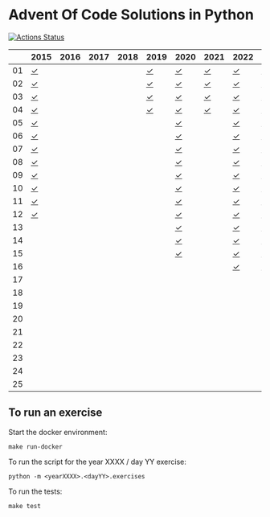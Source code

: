 # Advent Of Code Solutions in Python #

[![Actions Status](https://github.com/fabiogallotti/adventofcode/actions/workflows/lint-test.yml/badge.svg)](https://github.com/fabiogallotti/adventofcode/actions/workflows/lint-test.yml)

|    | 2015        | 2016        | 2017        | 2018        | 2019        | 2020        | 2021        | 2022        | 2023        | 2024        |
| -- | ----------- | ----------- | ----------- | ----------- | ----------- | ----------- | ----------- | ----------- | ----------- | ----------- |
| 01 | [✓][012015] |             |             |             | [✓][012019] | [✓][012020] | [✓][012021] | [✓][012022] | [✓][012023] | [✓][012024] |
| 02 | [✓][022015] |             |             |             | [✓][022019] | [✓][022020] | [✓][022021] | [✓][022022] | [✓][022023] | [✓][022024] |
| 03 | [✓][032015] |             |             |             | [✓][032019] | [✓][032020] | [✓][032021] | [✓][032022] | [✓][032023] | [✓][032024] |
| 04 | [✓][042015] |             |             |             | [✓][042019] | [✓][042020] | [✓][042021] | [✓][042022] | [✓][042023] | [✓][042024] |
| 05 | [✓][052015] |             |             |             |             | [✓][052020] |             | [✓][052022] | [✓][052023] | [✓][052024] |
| 06 | [✓][062015] |             |             |             |             | [✓][062020] |             | [✓][062022] | [✓][062023] | [✓][062024] |
| 07 | [✓][072015] |             |             |             |             | [✓][072020] |             | [✓][072022] | [✓][072023] | [✓][072024] |
| 08 | [✓][082015] |             |             |             |             | [✓][082020] |             | [✓][082022] | [✓][082023] | [✓][082024] |
| 09 | [✓][092015] |             |             |             |             | [✓][092020] |             | [✓][092022] | [✓][092023] | [✓][092024] |
| 10 | [✓][102015] |             |             |             |             | [✓][102020] |             | [✓][102022] | [✓][102023] | [✓][102024] |
| 11 | [✓][112015] |             |             |             |             | [✓][112020] |             | [✓][112022] | [✓][112023] | [✓][112024] |
| 12 | [✓][122015] |             |             |             |             | [✓][122020] |             | [✓][122022] | [✓][122023] | [✓][122024] |
| 13 |             |             |             |             |             | [✓][132020] |             | [✓][132022] | [✓][132023] | [✓][132024] |
| 14 |             |             |             |             |             | [✓][142020] |             | [✓][142022] | [✓][142023] | [✓][142024] |
| 15 |             |             |             |             |             | [✓][152020] |             | [✓][152022] | [✓][152023] | [✓][152024] |
| 16 |             |             |             |             |             |             |             | [✓][162022] | [✓][162023] | [✓][162024] |
| 17 |             |             |             |             |             |             |             |             |             | [✓][172024] |
| 18 |             |             |             |             |             |             |             |             |             | [✓][182024] |
| 19 |             |             |             |             |             |             |             |             |             | [✓][192024] |
| 20 |             |             |             |             |             |             |             |             |             | [✓][202024] |
| 21 |             |             |             |             |             |             |             |             |             |             |
| 22 |             |             |             |             |             |             |             |             |             | [✓][222024] |
| 23 |             |             |             |             |             |             |             |             |             | [✓][232024] |
| 24 |             |             |             |             |             |             |             |             |             | [✓][242024] |
| 25 |             |             |             |             |             |             |             |             |             | [✓][252024] |

[012015]: https://github.com/fabiogallotti/adventofcode/tree/master/src/year2015/day01
[022015]: https://github.com/fabiogallotti/adventofcode/tree/master/src/year2015/day02
[032015]: https://github.com/fabiogallotti/adventofcode/tree/master/src/year2015/day03
[042015]: https://github.com/fabiogallotti/adventofcode/tree/master/src/year2015/day04
[052015]: https://github.com/fabiogallotti/adventofcode/tree/master/src/year2015/day05
[062015]: https://github.com/fabiogallotti/adventofcode/tree/master/src/year2015/day06
[072015]: https://github.com/fabiogallotti/adventofcode/tree/master/src/year2015/day07
[082015]: https://github.com/fabiogallotti/adventofcode/tree/master/src/year2015/day08
[092015]: https://github.com/fabiogallotti/adventofcode/tree/master/src/year2015/day09
[102015]: https://github.com/fabiogallotti/adventofcode/tree/master/src/year2015/day10
[112015]: https://github.com/fabiogallotti/adventofcode/tree/master/src/year2015/day11
[122015]: https://github.com/fabiogallotti/adventofcode/tree/master/src/year2015/day12

[012019]: https://github.com/fabiogallotti/adventofcode/tree/master/src/year2019/day01
[022019]: https://github.com/fabiogallotti/adventofcode/tree/master/src/year2019/day02
[032019]: https://github.com/fabiogallotti/adventofcode/tree/master/src/year2019/day03
[042019]: https://github.com/fabiogallotti/adventofcode/tree/master/src/year2019/day04

[012020]: https://github.com/fabiogallotti/adventofcode/tree/master/src/year2020/day01
[022020]: https://github.com/fabiogallotti/adventofcode/tree/master/src/year2020/day02
[032020]: https://github.com/fabiogallotti/adventofcode/tree/master/src/year2020/day03
[042020]: https://github.com/fabiogallotti/adventofcode/tree/master/src/year2020/day04
[052020]: https://github.com/fabiogallotti/adventofcode/tree/master/src/year2020/day05
[062020]: https://github.com/fabiogallotti/adventofcode/tree/master/src/year2020/day06
[072020]: https://github.com/fabiogallotti/adventofcode/tree/master/src/year2020/day07
[082020]: https://github.com/fabiogallotti/adventofcode/tree/master/src/year2020/day08
[092020]: https://github.com/fabiogallotti/adventofcode/tree/master/src/year2020/day09
[102020]: https://github.com/fabiogallotti/adventofcode/tree/master/src/year2020/day10
[112020]: https://github.com/fabiogallotti/adventofcode/tree/master/src/year2020/day11
[122020]: https://github.com/fabiogallotti/adventofcode/tree/master/src/year2020/day12
[132020]: https://github.com/fabiogallotti/adventofcode/tree/master/src/year2020/day13
[142020]: https://github.com/fabiogallotti/adventofcode/tree/master/src/year2020/day14
[152020]: https://github.com/fabiogallotti/adventofcode/tree/master/src/year2020/day15

[012021]: https://github.com/fabiogallotti/adventofcode/tree/master/src/year2021/day01
[022021]: https://github.com/fabiogallotti/adventofcode/tree/master/src/year2021/day02
[032021]: https://github.com/fabiogallotti/adventofcode/tree/master/src/year2021/day03
[042021]: https://github.com/fabiogallotti/adventofcode/tree/master/src/year2021/day04

[012022]: https://github.com/fabiogallotti/adventofcode/tree/master/src/year2022/day01
[022022]: https://github.com/fabiogallotti/adventofcode/tree/master/src/year2022/day02
[032022]: https://github.com/fabiogallotti/adventofcode/tree/master/src/year2022/day03
[042022]: https://github.com/fabiogallotti/adventofcode/tree/master/src/year2022/day04
[052022]: https://github.com/fabiogallotti/adventofcode/tree/master/src/year2022/day05
[062022]: https://github.com/fabiogallotti/adventofcode/tree/master/src/year2022/day06
[072022]: https://github.com/fabiogallotti/adventofcode/tree/master/src/year2022/day07
[082022]: https://github.com/fabiogallotti/adventofcode/tree/master/src/year2022/day08
[092022]: https://github.com/fabiogallotti/adventofcode/tree/master/src/year2022/day09
[102022]: https://github.com/fabiogallotti/adventofcode/tree/master/src/year2022/day10
[112022]: https://github.com/fabiogallotti/adventofcode/tree/master/src/year2022/day11
[122022]: https://github.com/fabiogallotti/adventofcode/tree/master/src/year2022/day12
[132022]: https://github.com/fabiogallotti/adventofcode/tree/master/src/year2022/day13
[142022]: https://github.com/fabiogallotti/adventofcode/tree/master/src/year2022/day14
[152022]: https://github.com/fabiogallotti/adventofcode/tree/master/src/year2022/day15
[162022]: https://github.com/fabiogallotti/adventofcode/tree/master/src/year2022/day16

[012023]: https://github.com/fabiogallotti/adventofcode/tree/master/src/year2023/day01
[022023]: https://github.com/fabiogallotti/adventofcode/tree/master/src/year2023/day02
[032023]: https://github.com/fabiogallotti/adventofcode/tree/master/src/year2023/day03
[042023]: https://github.com/fabiogallotti/adventofcode/tree/master/src/year2023/day04
[052023]: https://github.com/fabiogallotti/adventofcode/tree/master/src/year2023/day05
[062023]: https://github.com/fabiogallotti/adventofcode/tree/master/src/year2023/day06
[072023]: https://github.com/fabiogallotti/adventofcode/tree/master/src/year2023/day07
[082023]: https://github.com/fabiogallotti/adventofcode/tree/master/src/year2023/day08
[092023]: https://github.com/fabiogallotti/adventofcode/tree/master/src/year2023/day09
[102023]: https://github.com/fabiogallotti/adventofcode/tree/master/src/year2023/day10
[112023]: https://github.com/fabiogallotti/adventofcode/tree/master/src/year2023/day11
[122023]: https://github.com/fabiogallotti/adventofcode/tree/master/src/year2023/day12
[132023]: https://github.com/fabiogallotti/adventofcode/tree/master/src/year2023/day13
[142023]: https://github.com/fabiogallotti/adventofcode/tree/master/src/year2023/day14
[152023]: https://github.com/fabiogallotti/adventofcode/tree/master/src/year2023/day15
[162023]: https://github.com/fabiogallotti/adventofcode/tree/master/src/year2023/day16

[012024]: https://github.com/fabiogallotti/adventofcode/tree/master/src/year2024/day01
[022024]: https://github.com/fabiogallotti/adventofcode/tree/master/src/year2024/day02
[032024]: https://github.com/fabiogallotti/adventofcode/tree/master/src/year2024/day03
[042024]: https://github.com/fabiogallotti/adventofcode/tree/master/src/year2024/day04
[052024]: https://github.com/fabiogallotti/adventofcode/tree/master/src/year2024/day05
[062024]: https://github.com/fabiogallotti/adventofcode/tree/master/src/year2024/day06
[072024]: https://github.com/fabiogallotti/adventofcode/tree/master/src/year2024/day07
[082024]: https://github.com/fabiogallotti/adventofcode/tree/master/src/year2024/day08
[092024]: https://github.com/fabiogallotti/adventofcode/tree/master/src/year2024/day09
[102024]: https://github.com/fabiogallotti/adventofcode/tree/master/src/year2024/day10
[112024]: https://github.com/fabiogallotti/adventofcode/tree/master/src/year2024/day11
[122024]: https://github.com/fabiogallotti/adventofcode/tree/master/src/year2024/day12
[132024]: https://github.com/fabiogallotti/adventofcode/tree/master/src/year2024/day13
[142024]: https://github.com/fabiogallotti/adventofcode/tree/master/src/year2024/day14
[152024]: https://github.com/fabiogallotti/adventofcode/tree/master/src/year2024/day15
[162024]: https://github.com/fabiogallotti/adventofcode/tree/master/src/year2024/day16
[172024]: https://github.com/fabiogallotti/adventofcode/tree/master/src/year2024/day17
[182024]: https://github.com/fabiogallotti/adventofcode/tree/master/src/year2024/day18
[192024]: https://github.com/fabiogallotti/adventofcode/tree/master/src/year2024/day19
[202024]: https://github.com/fabiogallotti/adventofcode/tree/master/src/year2024/day20

[222024]: https://github.com/fabiogallotti/adventofcode/tree/master/src/year2024/day22
[232024]: https://github.com/fabiogallotti/adventofcode/tree/master/src/year2024/day23
[242024]: https://github.com/fabiogallotti/adventofcode/tree/master/src/year2024/day24
[252024]: https://github.com/fabiogallotti/adventofcode/tree/master/src/year2024/day25

## To run an exercise ##

Start the docker environment:

`make run-docker`

To run the script for the year XXXX / day YY exercise:

`python -m <yearXXXX>.<dayYY>.exercises`

To run the tests:

`make test`
